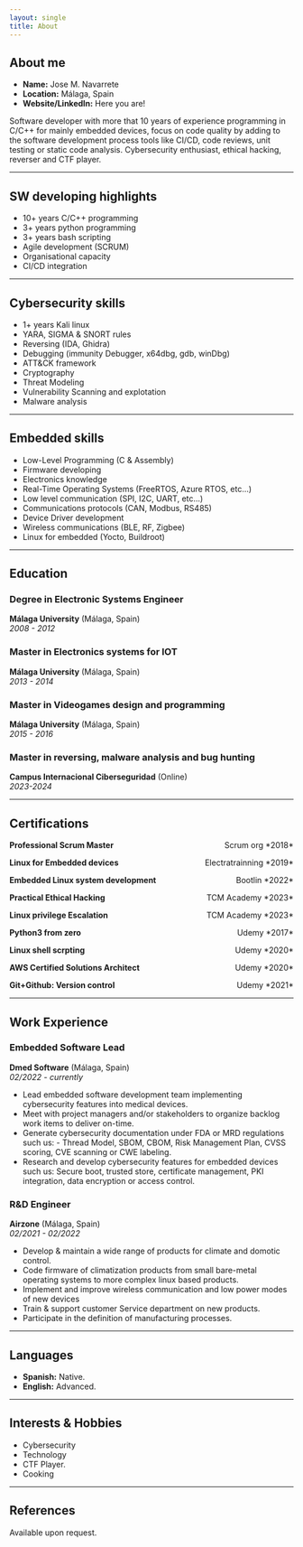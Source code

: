```yaml
---
layout: single
title: About
---
```

## About me

- **Name:** Jose M. Navarrete
- **Location:** Málaga, Spain
- **Website/LinkedIn:** Here you are!

Software developer with more that 10 years of experience programming in C/C++ for mainly embedded devices, focus on code quality by adding to the software development process tools like CI/CD, code reviews, unit testing or static code analysis.
Cybersecurity enthusiast, ethical hacking, reverser and CTF player.

---

## SW developing highlights
- 10+ years C/C++ programming
- 3+ years python programming
- 3+ years bash scripting
- Agile development (SCRUM)
- Organisational capacity
- CI/CD integration

---

## Cybersecurity skills
- 1+ years Kali linux 
- YARA, SIGMA & SNORT rules
- Reversing (IDA, Ghidra)
- Debugging (immunity Debugger, x64dbg, gdb, winDbg)
- ATT&CK framework
- Cryptography 
- Threat Modeling
- Vulnerability Scanning and explotation
- Malware analysis

---


## Embedded skills
- Low-Level Programming (C & Assembly)
- Firmware developing
- Electronics knowledge
- Real-Time Operating Systems (FreeRTOS, Azure RTOS, etc...)
- Low level communication (SPI, I2C, UART, etc...)
- Communications protocols (CAN, Modbus, RS485)
- Device Driver development
- Wireless communications (BLE, RF, Zigbee)
- Linux for embedded (Yocto, Buildroot)


---

## Education

### Degree in Electronic Systems Engineer
**Málaga University** (Málaga, Spain)  
*2008 - 2012*

### Master in Electronics systems for IOT
**Málaga University** (Málaga, Spain)  
*2013 - 2014*

### Master in Videogames design and programming
**Málaga University** (Málaga, Spain)  
*2015 - 2016*

### Master in reversing, malware analysis and bug hunting
**Campus Internacional Ciberseguridad** (Online)  
*2023-2024*

---

## Certifications

<p style="text-align:left;">
    <b>Professional Scrum Master</b>
    <span style="float:right;">
        Scrum org *2018*
    </span>
</p>

<p style="text-align:left;">
    <b>Linux for Embedded devices</b>
    <span style="float:right;">
        Electratrainning *2019*
    </span>
</p>

<p style="text-align:left;">
    <b>Embedded Linux system development</b>
    <span style="float:right;">
        Bootlin *2022*
    </span>
</p>

<p style="text-align:left;">
    <b>Practical Ethical Hacking </b>
    <span style="float:right;">
        TCM Academy *2023*
    </span>
</p>

<p style="text-align:left;">
    <b>Linux privilege Escalation</b>
    <span style="float:right;">
        TCM Academy *2023*
    </span>
</p>

<p style="text-align:left;">
    <b>Python3 from zero</b>
    <span style="float:right;">
        Udemy *2017*
    </span>
</p>

<p style="text-align:left;">
    <b>Linux shell scrpting</b>
    <span style="float:right;">
        Udemy *2020*
    </span>
</p>

<p style="text-align:left;">
    <b>AWS Certified Solutions Architect</b>
    <span style="float:right;">
        Udemy *2020*
    </span>
</p>

<p style="text-align:left;">
    <b>Git+Github: Version control</b>
    <span style="float:right;">
        Udemy *2021*
    </span>
</p>

---

## Work Experience

### Embedded Software Lead
**Dmed Software** (Málaga, Spain)  
*02/2022 - currently*
- Lead embedded software development team implementing cybersecurity features into medical devices.
- Meet with project managers and/or stakeholders to organize backlog work items to deliver on-time.
- Generate cybersecurity documentation under FDA or MRD regulations such us: - Thread Model, SBOM, CBOM, Risk Management Plan, CVSS scoring, CVE scanning or CWE labeling.
- Research and develop cybersecurity features for embedded devices such us: Secure boot, trusted store, certificate management, PKI integration, data encryption or access control. 

### R&D Engineer
**Airzone** (Málaga, Spain)  
*02/2021 - 02/2022*
- Develop & maintain a wide range of products for climate and domotic control.
- Code firmware of climatization products from small bare-metal operating systems to more complex linux based products.
- Implement and improve wireless communication and low power modes of new devices
- Train & support customer Service department on new products.
- Participate in the definition of manufacturing processes. 

---

## Languages

- **Spanish:** Native.
- **English:** Advanced.

---

## Interests & Hobbies

- Cybersecurity
- Technology
- CTF Player.
- Cooking

---

## References

Available upon request.

